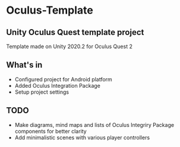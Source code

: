 # Oculus-Template
## Unity Oculus Quest template project
Template made on Unity 2020.2 for Oculus Quest 2 

## What's in
* Configured project for Android platform
* Added Oculus Integration Package
* Setup project settings

## TODO
* Make diagrams, mind maps and lists of Oculus Integriry Package components for better clarity
* Add minimalistic scenes with various player controllers
